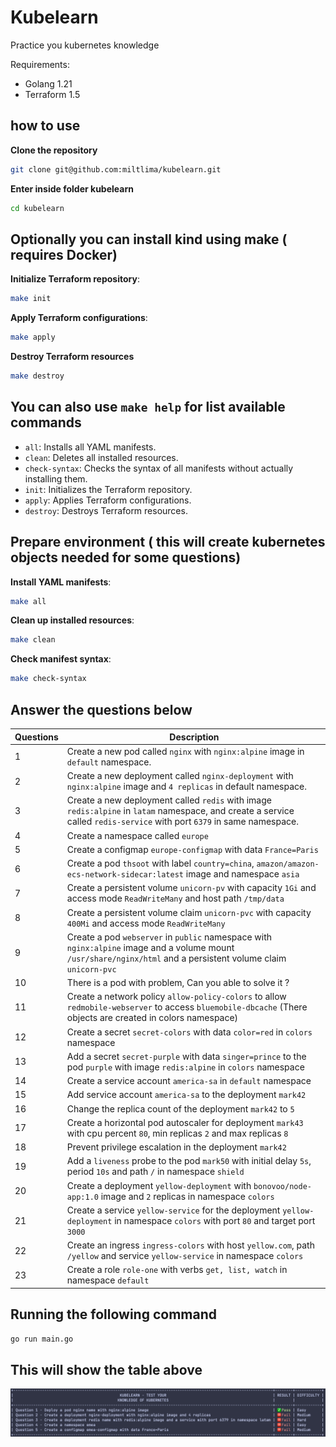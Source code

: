 # Kubelearn

Practice you kubernetes knowledge

Requirements:

- Golang 1.21
- Terraform 1.5

## how to use

**Clone the repository**

```bash
git clone git@github.com:miltlima/kubelearn.git
```

**Enter inside folder kubelearn**

```bash
cd kubelearn
```

## Optionally you can install kind using make ( requires Docker)

**Initialize Terraform repository**:

```sh
make init
```

**Apply Terraform configurations**:

```sh
make apply
```

**Destroy Terraform resources**

```sh
make destroy
```

## You can also use `make help` for list available commands

- `all`: Installs all YAML manifests.
- `clean`: Deletes all installed resources.
- `check-syntax`: Checks the syntax of all manifests without actually installing them.
- `init`: Initializes the Terraform repository.
- `apply`: Applies Terraform configurations.
- `destroy`: Destroys Terraform resources.

## Prepare environment ( this will create kubernetes objects needed for some questions)

**Install YAML manifests**:

```sh
make all
```

**Clean up installed resources**:

```sh
make clean
```

**Check manifest syntax**:

```sh
make check-syntax
```

## Answer the questions below

| Questions   | Description |
| ----------- | ----------- |
| 1 | Create a new pod called `nginx` with `nginx:alpine` image in `default` namespace.|
| 2 | Create a new deployment called `nginx-deployment` with `nginx:alpine` image and `4 replicas` in default namespace.|
| 3 | Create a new deployment called `redis` with image `redis:alpine` in `latam` namespace, and create a service called `redis-service` with port `6379` in same namespace.|
| 4 | Create a namespace called `europe`|
| 5 | Create a configmap `europe-configmap` with data `France=Paris`|
| 6 | Create a pod `thsoot` with label `country=china`, `amazon/amazon-ecs-network-sidecar:latest` image and namespace `asia`|
| 7 | Create a persistent volume `unicorn-pv` with capacity `1Gi` and access mode `ReadWriteMany` and host path `/tmp/data`|
| 8 | Create a persistent volume claim `unicorn-pvc` with capacity `400Mi` and access mode `ReadWriteMany`|
| 9 | Create a pod `webserver` in `public` namespace with `nginx:alpine` image and a volume mount `/usr/share/nginx/html` and a persistent volume claim `unicorn-pvc`|
| 10| There is a pod with problem, Can you able to solve it ?|
| 11| Create a network policy `allow-policy-colors` to allow `redmobile-webserver` to access `bluemobile-dbcache` (There objects are created in colors namespace)|
| 12| Create a secret `secret-colors` with data `color=red` in `colors` namespace|
| 13| Add a secret `secret-purple` with data `singer=prince` to the pod `purple` with image `redis:alpine` in `colors` namespace|
| 14| Create a service account `america-sa` in `default` namespace|
| 15| Add service account `america-sa` to the deployment `mark42`|
| 16| Change the replica count of the deployment `mark42` to `5`|
| 17| Create a horizontal pod autoscaler for deployment `mark43` with cpu percent `80`, min replicas `2` and max replicas `8`|
| 18| Prevent privilege escalation in the deployment `mark42`|
| 19| Add a `liveness` probe to the pod `mark50` with initial delay `5s`, period `10s` and path `/` in namespace `shield`|
| 20| Create a deployment `yellow-deployment` with `bonovoo/node-app:1.0` image and `2` replicas in namespace `colors`|
| 21| Create a service `yellow-service` for the deployment `yellow-deployment` in namespace `colors` with port `80` and target port `3000`|
| 22| Create an ingress `ingress-colors` with host `yellow.com`, path `/yellow` and service `yellow-service` in namespace `colors`|
| 23| Create a role `role-one` with verbs `get, list, watch` in namespace `default`|  

## Running the following command

```bash
go run main.go
```

## This will show the table above

![Kubelearn](images/kubelearn.png)

